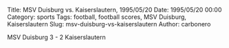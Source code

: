 Title: MSV Duisburg vs. Kaiserslautern, 1995/05/20
Date: 1995/05/20 00:00
Category: sports
Tags: football, football scores, MSV Duisburg, Kaiserslautern
Slug: msv-duisburg-vs-kaiserslautern
Author: carbonero


MSV Duisburg 3 - 2 Kaiserslautern

